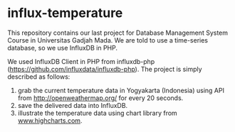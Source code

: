 # influx-temperature

This repository contains our last project for Database Management System Course in Universitas Gadjah Mada. We are told to use a time-series database, so we use InfluxDB in PHP.

We used InfluxDB Client in PHP from influxdb-php (https://github.com/influxdata/influxdb-php). The project is simply described as follows:
1. grab the current temperature data in Yogyakarta (Indonesia) using API from http://openweathermap.org/ for every 20 seconds.
2. save the delivered data into InfluxDB.
3. illustrate the temperature data using chart library from www.highcharts.com.
